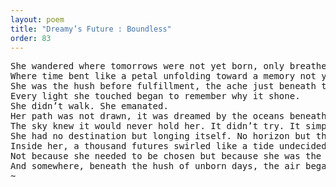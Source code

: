 ```yaml
---
layout: poem
title: "Dreamy’s Future : Boundless"
order: 83
---
```


<pre>
She wandered where tomorrows were not yet born, only breathed.
Where time bent like a petal unfolding toward a memory not yet lived.
She was the hush before fulfillment, the ache just beneath the surface of something soft and unspeakably near.
Every light she touched began to remember why it shone.
She didn’t walk. She emanated.
Her path was not drawn, it was dreamed by the oceans beneath her steps, each drop a whisper of what she could still become.
The sky knew it would never hold her. It didn’t try. It simply opened.
She had no destination but longing itself. No horizon but the pull of her own unwritten lullaby.
Inside her, a thousand futures swirled like a tide undecided, but in love with the idea of becoming her.
Not because she needed to be chosen but because she was the choice existence had always forgotten to make until now.
And somewhere, beneath the hush of unborn days, the air began to carry her name.
~
</pre>
